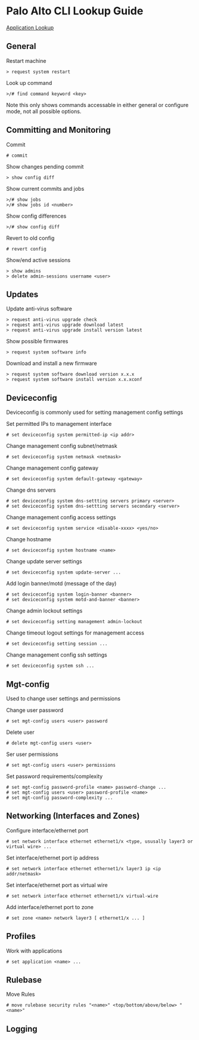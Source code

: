 # Palo Alto CLI Lookup Guide

[Application Lookup](https://applipedia.paloaltonetworks.com/)

## General
Restart machine
```
> request system restart
```
Look up command
```
>/# find command keyword <key>
```
Note this only shows commands accessable in either general or configure mode, not all possible options.

## Committing and Monitoring
Commit
```
# commit
```
Show changes pending commit
```
> show config diff
```
Show current commits and jobs
```
>/# show jobs
>/# show jobs id <number>
```
Show config differences
```
>/# show config diff
```
Revert to old config
```
# revert config
```
Show/end active sessions
```
> show admins
> delete admin-sessions username <user>
```

## Updates
Update anti-virus software
```
> request anti-virus upgrade check
> request anti-virus upgrade download latest
> request anti-virus upgrade install version latest
```
Show possible firmwares
```
> request system software info
```
Download and install a new firmware
```
> request system software download version x.x.x
> request system software install version x.x.xconf 
```

## Deviceconfig
Deviceconfig is commonly used for setting management config settings
 
Set permitted IPs to management interface
```
# set deviceconfig system permitted-ip <ip addr>
```
Change management config subnet/netmask
```
# set deviceconfig system netmask <netmask>
```
Change management config gateway
```
# set deviceconfig system default-gateway <gateway>
```
Change dns servers
```
# set deviceconfig system dns-settting servers primary <server>
# set deviceconfig system dns-settting servers secondary <server>
```
Change management config access settings
```
# set deviceconfig system service <disable-xxxx> <yes/no>
```
Change hostname
```
# set deviceconfig system hostname <name>
```
Change update server settings
```
# set deviceconfig system update-server ...
```
Add login banner/motd (message of the day)
```
# set deviceconfig system login-banner <banner>
# set deviceconfig system motd-and-banner <banner>
```
Change admin lockout settings
```
# set deviceconfig setting management admin-lockout
```
Change timeout logout settings for management access
```
# set deviceconfig setting session ...
```
Change management config ssh settings
```
# set deviceconfig system ssh ...
```

## Mgt-config
Used to change user settings and permissions

Change user password
```
# set mgt-config users <user> password
```
Delete user
```
# delete mgt-config users <user>
```
Ser user permissions
```
# set mgt-config users <user> permissions
```
Set password requirements/complexity
```
# set mgt-config password-profile <name> password-change ...
# set mgt-config users <user> password-profile <name>
# set mgt-config password-complexity ...
```

## Networking (Interfaces and Zones)
Configure interface/ethernet port
```
# set network interface ethernet ethernet1/x <type, ususally layer3 or virtual wire> ...
```
Set interface/ethernet port ip address
```
# set network interface ethernet ethernet1/x layer3 ip <ip addr/netmask>
```
Set interface/ethernet port as virtual wire
```
# set network interface ethernet ethernet1/x virtual-wire 
```
Add interface/ethernet port to zone
```
# set zone <name> network layer3 [ ethernet1/x ... ]
```
## Profiles
Work with applications
```
# set application <name> ...
```

## Rulebase
Move Rules
```
# move rulebase security rules "<name>" <top/bottom/above/below> "<name>"
```

## Logging
